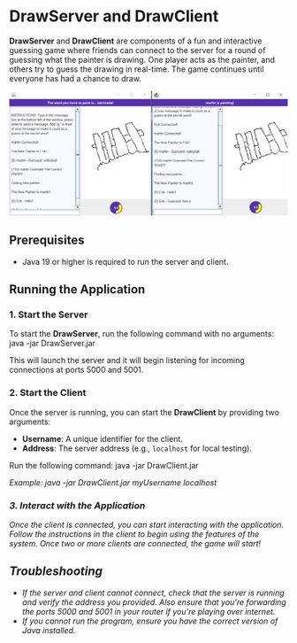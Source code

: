 # DrawServer and DrawClient

**DrawServer** and **DrawClient** are components of a fun and interactive guessing game where friends can connect to the server for a round of guessing what the painter is drawing. One player acts as the painter, and others try to guess the drawing in real-time. The game continues until everyone has had a chance to draw.

![GUI](GUI.png)

## Prerequisites

- Java 19 or higher is required to run the server and client.

## Running the Application

### 1. Start the Server

To start the **DrawServer**, run the following command with no arguments:
java -jar DrawServer.jar

This will launch the server and it will begin listening for incoming connections at ports 5000 and 5001.

### 2. Start the Client

Once the server is running, you can start the **DrawClient** by providing two arguments:

- **Username**: A unique identifier for the client.
- **Address**: The server address (e.g., `localhost` for local testing).

Run the following command:
java -jar DrawClient.jar <username> <address>

Example:
java -jar DrawClient.jar myUsername localhost


### 3. Interact with the Application

Once the client is connected, you can start interacting with the application. Follow the instructions in the client to begin using the features of the system. Once two or more clients are connected, the game will start!

## Troubleshooting

- If the server and client cannot connect, check that the server is running and verify the address you provided. Also ensure that you're forwarding the ports 5000 and 5001 in your router if you're playing over internet.
- If you cannot run the program, ensure you have the correct version of Java installed.
